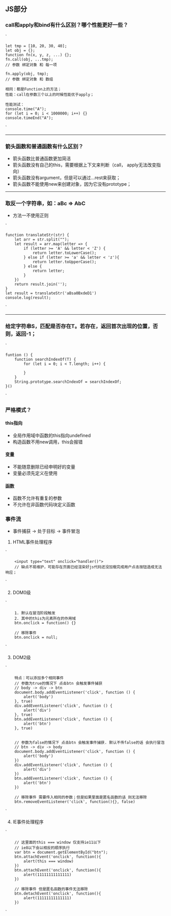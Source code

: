 ## JS部分
### call和apply和bind有什么区别？哪个性能更好一些？
`

    let tmp = [10, 20, 30, 40];
    let obj = {};
    function fn(x, y, z, ...) {};
    fn.call(obj, ...tmp); 
    // 参数 绑定对象 和 每一项

    fn.apply(obj, tmp);
    // 参数 绑定对象 和 数组

    相同：都是Function上的方法；
    性能：call在参数三个以上的时候性能优于apply；
    
    性能测试：
    console.time("A");
    for (let i = 0; i < 1000000; i++) {}
    console.timeEnd("A");

`

---

### 箭头函数和普通函数有什么区别？
+ 箭头函数比普通函数更加简洁
+ 箭头函数没有自己的this，需要根据上下文来判断（call， apply无法改变指向）
+ 箭头函数没有argument，但是可以通过...rest来获取；
+ 箭头函数不能使用new来创建对象，因为它没有prototype；

---
### 取反一个字符串，如：aBc => AbC
+ 方法一不使用正则

`

    function translateStr(str) {
        let arr = str.split("");
        let result = arr.map(letter => {
            if (letter >= 'A' && letter < 'Z') {
                return letter.toLowerCase();
            } else if (letter >= 'a' && letter < 'z'){
                return letter.toUpperCase();
            } else {
                return letter;
            }
        })
        return result.join('');
    }
    let result = translateStr('aBsa0BxdeD1')
    console.log(result);

`

---
### 给定字符串S，匹配是否存在T。若存在，返回首次出现的位置，否则，返回-1；
`
  
    funtion () {
        function searchIndexOf(T) {
            for (let i = 0; i < T.length; i++) {
                
            }
        }
        String.prototype.searchIndexOf = searchIndexOf;
    }()


`

### 严格模式？
#### this指向
+ 全局作用域中函数的this指向undefined
+ 构造函数不用new调用，this会报错

#### 变量
+ 不能随意删除已经申明好的变量
+ 变量必须先定义在使用

#### 函数
+ 函数不允许有重复的参数
+ 不允许在非函数代码块定义函数


### 事件流
+ 事件捕获 -> 处于目标 -> 事件冒泡
1. HTML事件处理程序

`

        <input type="text" onclick="handler()">
        // 缺点不易维护，可能存在页面已经渲染好js代码还没加载完成用户点击按钮造成无法响应；

`

2. DOM0级

`
  
        1. 默认在冒泡阶段触发
        2. 其中的this为元素所在的作用域
        btn.onclick = function() {}
        
        // 移除事件
        btn.onclick = null;


`

3. DOM2级

`       

        特点：可以添加多个相同事件
        // 参数为true的情况下 点击btn 会触发事件捕获
        // body -> div -> btn
        document.body.addEventListener('click', function () {
            alert('body')
        }, true)
        div.addEventListener('click', function () {
            alert('div')
        }, true)
        btn.addEventListener('click', function () {
            alert('btn')
        }, true)
        

        // 参数为false的情况下 点击btn 会触发事件捕获. 默认不传false的话 会执行冒泡
        // btn -> div -> body
        document.body.addEventListener('click', function () {
            alert('body')
        })
        div.addEventListener('click', function () {
            alert('div')
        })
        btn.addEventListener('click', function () {
            alert('btn')
        })

        // 移除事件 需要传入相同的参数；但是如果里面是匿名函数的话 则无法移除
        btn.removeEventListener('click', function(){}, false)


`

4. IE事件处理程序

`

        // 这里面的this === window 仅支持ie11以下
        // ie8以下会以相反的顺序执行 
        var btn = document.getElementById("btn");
        btn.attachEvent('onclick', function(){
            alert(this === window)
        })
        btn.attachEvent('onclick', function(){
            alert(11111111111111)
        })
        
        // 移除事件 但是匿名函数的事件无法移除
        btn.detachEvent('onclick', function(){
            alert(11111111111111)
        })


`
